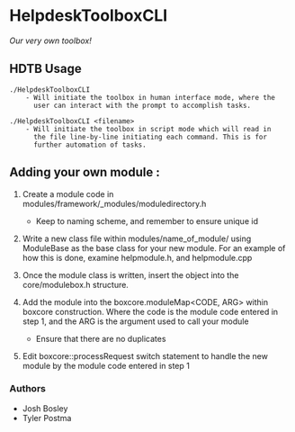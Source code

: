 # HelpdeskToolboxCLI
*Our very own toolbox!*

## HDTB Usage 

	./HelpdeskToolboxCLI
		- Will initiate the toolbox in human interface mode, where the 
		  user can interact with the prompt to accomplish tasks.

	./HelpdeskToolboxCLI <filename>
		- Will initiate the toolbox in script mode which will read in 
		  the file line-by-line initiating each command. This is for
		  further automation of tasks.

## Adding your own module : 

1. Create a module code in modules/framework/_modules/moduledirectory.h
    - Keep to naming scheme, and remember to ensure unique id

2. Write a new class file within modules/name_of_module/ using ModuleBase as
    the base class for your new module. For an example of how this
    is done, examine helpmodule.h, and helpmodule.cpp

3. Once the module class is written, insert the object into the
    core/modulebox.h structure. 

4. Add the module into the boxcore.moduleMap<CODE, ARG> within
    boxcore construction.
    Where the code is the module code entered in step 1,
    and the ARG is the argument used to call your module
    - Ensure that there are no duplicates

5. Edit boxcore::processRequest switch statement to handle 
    the new module by the module code entered in step 1

### Authors

* Josh Bosley 
* Tyler Postma





 
